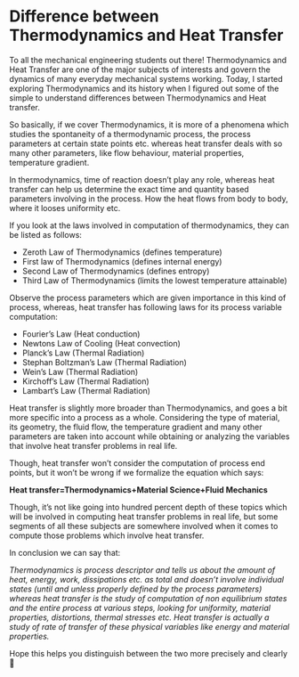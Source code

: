 # Difference between Thermodynamics and Heat Transfer

To all the mechanical engineering students out there! Thermodynamics and Heat Transfer are one of the major subjects of interests and govern the dynamics of many everyday mechanical systems working. Today, I started exploring Thermodynamics and its history when I figured out some of the simple to understand differences between Thermodynamics and Heat transfer.

So basically, if we cover Thermodynamics, it is more of a phenomena which studies the spontaneity of a thermodynamic process, the process parameters at certain state points etc. whereas heat transfer deals with so many other parameters, like flow behaviour, material properties, temperature gradient.

In thermodynamics, time of reaction doesn’t play any role, whereas heat transfer can help us determine the exact time and quantity based parameters involving in the process. How the heat flows from body to body, where it looses uniformity etc.

If you look at the laws involved in computation of thermodynamics, they can be listed as follows:

- Zeroth Law of Thermodynamics (defines temperature)
- First law of Thermodynamics (defines internal energy)
- Second Law of Thermodynamics (defines entropy)
- Third Law of Thermodynamics (limits the lowest temperature attainable)

Observe the process parameters which are given importance in this kind of process, whereas, heat transfer has following laws for its process variable computation:

- Fourier’s Law (Heat conduction)
- Newtons Law of Cooling (Heat convection)
- Planck’s Law (Thermal Radiation)
- Stephan Boltzman’s Law (Thermal Radiation)
- Wein’s Law (Thermal Radiation)
- Kirchoff’s Law (Thermal Radiation)
- Lambart’s Law (Thermal Radiation)

Heat transfer is slightly more broader than Thermodynamics, and goes a bit more specific into a process as a whole. Considering the type of material, its geometry, the fluid flow, the temperature gradient and many other parameters are taken into account while obtaining or analyzing the variables that involve heat transfer problems in real life.

Though, heat transfer won’t consider the computation of process end points, but it won’t be wrong if we formalize the equation which says:

**Heat transfer=Thermodynamics+Material Science+Fluid Mechanics**

Though, it’s not like going into hundred percent depth of these topics which will be involved in computing heat transfer problems in real life, but some segments of all these subjects are somewhere involved when it comes to compute those problems which involve heat transfer.

In conclusion we can say that:

*Thermodynamics is process descriptor and tells us about the amount of heat, energy, work, dissipations etc. as total and doesn’t involve individual states (until and unless properly defined by the process parameters) whereas heat transfer is the study of computation of non equilibrium states and the entire process at various steps, looking for uniformity, material properties, distortions, thermal stresses etc. Heat transfer is actually a study of rate of transfer of these physical variables like energy and material properties.*

Hope this helps you distinguish between the two more precisely and clearly 🙂




